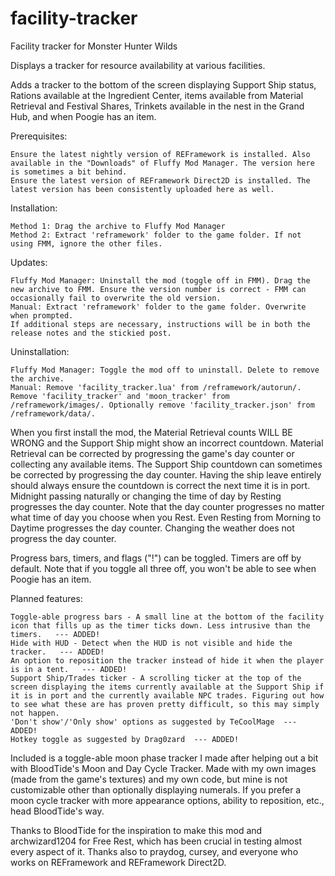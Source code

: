 # facility-tracker
Facility tracker for Monster Hunter Wilds

Displays a tracker for resource availability at various facilities.

Adds a tracker to the bottom of the screen displaying Support Ship status, Rations available at the Ingredient Center, items available from Material Retrieval and Festival Shares, Trinkets available in the nest in the Grand Hub, and when Poogie has an item.

Prerequisites:

    Ensure the latest nightly version of REFramework﻿ is installed. Also available in the "Downloads" of Fluffy Mod Manager. The version here﻿ is sometimes a bit behind.
    Ensure the latest version of REFramework Direct2D﻿ is installed. The latest version has been consistently uploaded here﻿ as well.

Installation:

    Method 1: Drag the archive to Fluffy Mod Manager
    Method 2: Extract 'reframework' folder to the game folder. If not using FMM, ignore the other files.

Updates:

    Fluffy Mod Manager: Uninstall the mod (toggle off in FMM). Drag the new archive to FMM. Ensure the version number is correct - FMM can occasionally fail to overwrite the old version.
    Manual: Extract 'reframework' folder to the game folder. Overwrite when prompted.
    If additional steps are necessary, instructions will be in both the release notes and the stickied post.

Uninstallation:

    Fluffy Mod Manager: Toggle the mod off to uninstall. Delete to remove the archive.
    Manual: Remove 'facility_tracker.lua' from /reframework/autorun/. Remove 'facility_tracker' and 'moon_tracker' from /reframework/images/. Optionally remove 'facility_tracker.json' from /reframework/data/.

When you first install the mod, the Material Retrieval counts WILL BE WRONG and the Support Ship might show an incorrect countdown. Material Retrieval can be corrected by progressing the game's day counter or collecting any available items. The Support Ship countdown can sometimes be corrected by progressing the day counter. Having the ship leave entirely should always ensure the countdown is correct the next time it is in port. Midnight passing naturally or changing the time of day by Resting progresses the day counter. Note that the day counter progresses no matter what time of day you choose when you Rest. Even Resting from Morning to Daytime progresses the day counter. Changing the weather does not progress the day counter.

Progress bars, timers, and flags ("!") can be toggled. Timers are off by default. Note that if you toggle all three off, you won't be able to see when Poogie has an item.

Planned features:

    Toggle-able progress bars - A small line at the bottom of the facility icon that fills up as the timer ticks down. Less intrusive than the timers.   --- ADDED!
    Hide with HUD - Detect when the HUD is not visible and hide the tracker.   --- ADDED!
    An option to reposition the tracker instead of hide it when the player is in a tent.   --- ADDED!
    Support Ship/Trades ticker - A scrolling ticker at the top of the screen displaying the items currently available at the Support Ship if it is in port and the currently available NPC trades. Figuring out how to see what these are has proven pretty difficult, so this may simply not happen.
    'Don't show'/'Only show' options as suggested by TeCoolMage  --- ADDED!﻿
    Hotkey toggle as suggested by Drag0zard﻿  --- ADDED!


Included is a toggle-able moon phase tracker I made after helping out a bit with BloodTide﻿'s Moon and Day Cycle Tracker. Made with my own images (made from the game's textures) and my own code, but mine is not customizable other than optionally displaying numerals. If you prefer a moon cycle tracker with more appearance options, ability to reposition, etc., head BloodTide's way.


Thanks to BloodTide for the inspiration to make this mod and archwizard1204 for Free Rest, which has been crucial in testing almost every aspect of it. Thanks also to praydog, cursey, and everyone who works on REFramework and REFramework Direct2D.